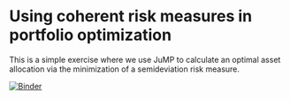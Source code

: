 # Using coherent risk measures in portfolio optimization 

This is a simple exercise where we use JuMP to calculate an optimal asset allocation 
via the minimization of a semideviation risk measure.

[![Binder](https://mybinder.org/badge_logo.svg)](https://mybinder.org/v2/gh/awgutierrez/optimal-portfolio/HEAD?labpath=PortfolioOpt.ipynb)
